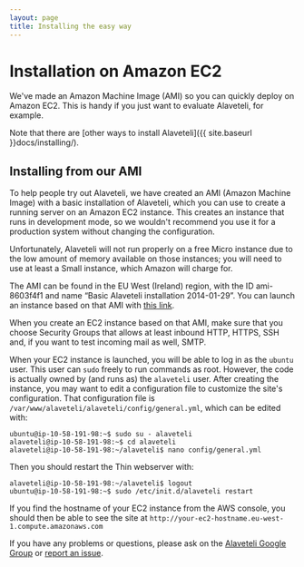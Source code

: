 ```yaml
---
layout: page
title: Installing the easy way
---
```


# Installation on Amazon EC2

<p class="lead">
  We've made an Amazon Machine Image (AMI) so you can quickly deploy on Amazon EC2. This is handy if you just want to evaluate Alaveteli, for example.
</p>

Note that there are [other ways to install Alaveteli]({{ site.baseurl }}docs/installing/).

## Installing from our AMI

To help people try out Alaveteli, we have created an AMI (Amazon Machine Image)
with a basic installation of Alaveteli, which you can use to create a running
server on an Amazon EC2 instance. This creates an instance that runs in
development mode, so we wouldn't recommend you use it for a production system
without changing the configuration.

Unfortunately, Alaveteli will not run properly on a free Micro
instance due to the low amount of memory available on those
instances; you will need to use at least a Small instance, which
Amazon will charge for.

The AMI can be found in the EU West (Ireland) region, with the ID ami-8603f4f1
and name “Basic Alaveteli installation 2014-01-29”. You can launch an instance
based on that AMI with [this
link](https://console.aws.amazon.com/ec2/home?region=eu-west-1#launchAmi=ami-8603f4f1).

When you create an EC2 instance based on that AMI, make sure that you choose
Security Groups that allows at least inbound HTTP, HTTPS, SSH and, if you want
to test incoming mail as well, SMTP.

When your EC2 instance is launched, you will be able to log in as the `ubuntu`
user. This user can `sudo` freely to run commands as root. However, the code is
actually owned by (and runs as) the `alaveteli` user. After creating the
instance, you may want to edit a configuration file to customize the site's
configuration. That configuration file is
`/var/www/alaveteli/alaveteli/config/general.yml`, which can be edited with:

    ubuntu@ip-10-58-191-98:~$ sudo su - alaveteli
    alaveteli@ip-10-58-191-98:~$ cd alaveteli
    alaveteli@ip-10-58-191-98:~/alaveteli$ nano config/general.yml

Then you should restart the Thin webserver with:

    alaveteli@ip-10-58-191-98:~/alaveteli$ logout
    ubuntu@ip-10-58-191-98:~$ sudo /etc/init.d/alaveteli restart

If you find the hostname of your EC2 instance from the AWS console, you should
then be able to see the site at
`http://your-ec2-hostname.eu-west-1.compute.amazonaws.com`

If you have any problems or questions, please ask on the [Alaveteli Google
Group](https://groups.google.com/forum/#!forum/alaveteli-dev) or [report an
issue](https://github.com/mysociety/alaveteli/issues?state=open).

